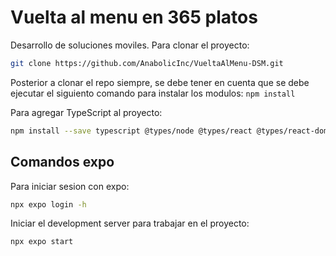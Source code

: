 ﻿# Vuelta al menu en 365 platos
Desarrollo de soluciones moviles.
Para clonar el proyecto:
```bash
git clone https://github.com/AnabolicInc/VueltaAlMenu-DSM.git
```

Posterior a clonar el repo siempre, se debe tener en cuenta que se debe ejecutar el siguiento comando para instalar los modulos:
`npm install`

Para agregar TypeScript al proyecto:
```bash
npm install --save typescript @types/node @types/react @types/react-dom @types/jest
```


## Comandos expo

Para iniciar sesion con expo: 
```bash
npx expo login -h
```

Iniciar el development server para trabajar en el proyecto:
```bash
npx expo start
```
